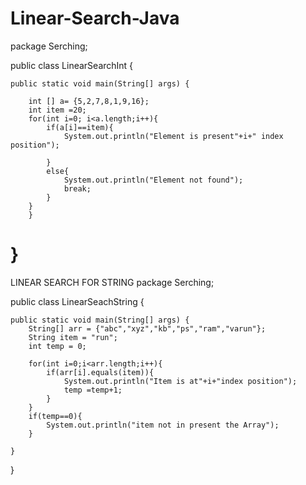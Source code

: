 # Linear-Search-Java
package Serching;

public class LinearSearchInt {

	public static void main(String[] args) {
		
		int [] a= {5,2,7,8,1,9,16};
		int item =20;
		for(int i=0; i<a.length;i++){
			if(a[i]==item){
				System.out.println("Element is present"+i+" index position");
				
			}
			else{
				System.out.println("Element not found");
				break;
			}
		}
		}

}
==============================================================================================
LINEAR SEARCH FOR STRING
package Serching;

public class LinearSeachString {

	public static void main(String[] args) {
		String[] arr = {"abc","xyz","kb","ps","ram","varun"};
		String item = "run";
		int temp = 0;
		
		for(int i=0;i<arr.length;i++){
			if(arr[i].equals(item)){
				System.out.println("Item is at"+i+"index position");
				temp =temp+1;
			}
		}
		if(temp==0){
			System.out.println("item not in present the Array");
		}

	}

}
